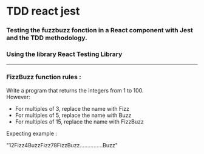 # TDD react jest

### Testing the fuzzbuzz fonction in a React component with Jest and the TDD methodology.

### Using the library React Testing Library

<hr />

### FizzBuzz function rules :

Write a program that returns the integers from 1 to 100.<br />
However: <br />

- For multiples of 3, replace the name with Fizz<br />
- For multiples of 5, replace the name with Buzz<br />
- For multiples of 15, replace the name with FizzBuzz<br />

Expecting example :<br />

"12Fizz4BuzzFizz78FizzBuzz...............Buzz"
